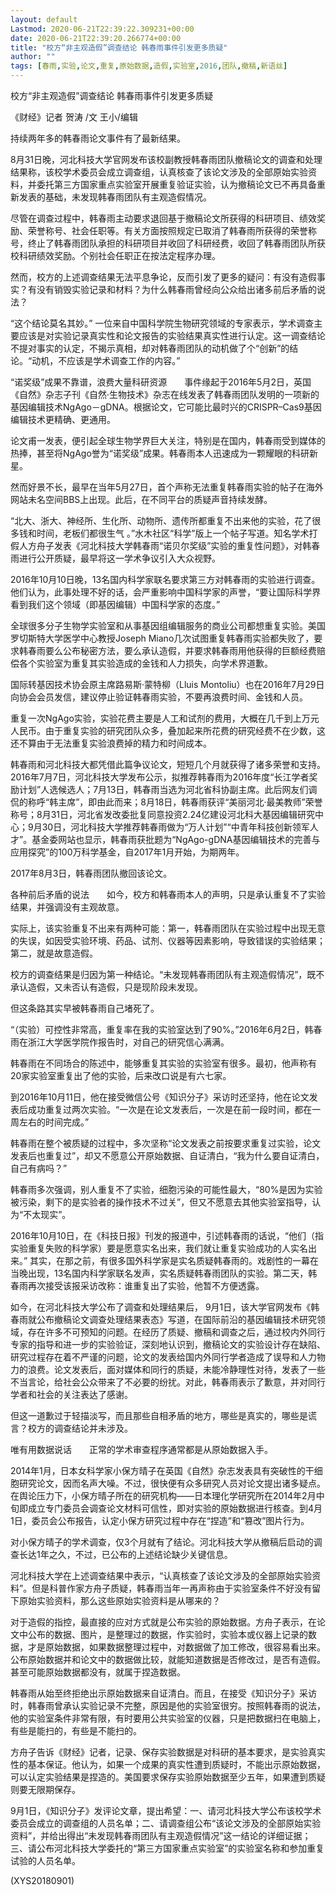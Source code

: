 ```yaml
---
layout: default
Lastmod: 2020-06-21T22:39:22.309231+00:00
date: 2020-06-21T22:39:20.266774+00:00
title: "校方“非主观造假”调查结论 韩春雨事件引发更多质疑"
author: ""
tags: [春雨,实验,论文,重复,原始数据,造假,实验室,2016,团队,撤稿,新语丝]
---
```


校方“非主观造假”调查结论 韩春雨事件引发更多质疑

《财经》记者 贺涛 /文    王小/编辑

持续两年多的韩春雨论文事件有了最新结果。

8月31日晚，河北科技大学官网发布该校副教授韩春雨团队撤稿论文的调查和处理结果称，该校学术委员会成立调查组，认真核查了该论文涉及的全部原始实验资料，并委托第三方国家重点实验室开展重复验证实验，认为撤稿论文已不再具备重新发表的基础，未发现韩春雨团队有主观造假情况。

尽管在调查过程中，韩春雨主动要求退回基于撤稿论文所获得的科研项目、绩效奖励、荣誉称号、社会任职等。有关方面按照规定已取消了韩春雨所获得的荣誉称号，终止了韩春雨团队承担的科研项目并收回了科研经费，收回了韩春雨团队所获校科研绩效奖励。个别社会任职正在按法定程序办理。

然而，校方的上述调查结果无法平息争论，反而引发了更多的疑问：有没有造假事实？有没有销毁实验记录和材料？为什么韩春雨曾经向公众给出诸多前后矛盾的说法？

“这个结论莫名其妙。” 一位来自中国科学院生物研究领域的专家表示，学术调查主要应该是对实验记录真实性和论文报告的实验结果真实性进行认定。这一调查结论不提对事实的认定，不揭示真相，却对韩春雨团队的动机做了个“创新”的结论。“动机，不应该是学术调查工作的内容。”

“诺奖级”成果不靠谱，浪费大量科研资源　　事件缘起于2016年5月2日，英国《自然》杂志子刊《自然·生物技术》杂志在线发表了韩春雨团队发明的一项新的基因编辑技术NgAgo－gDNA。根据论文，它可能比最时兴的CRISPR–Cas9基因编辑技术更精确、更通用。

论文甫一发表，便引起全球生物学界巨大关注，特别是在国内，韩春雨受到媒体的热捧，甚至将NgAgo誉为“诺奖级”成果。韩春雨本人迅速成为一颗耀眼的科研新星。

然而好景不长，最早在当年5月27日，首个声称无法重复韩春雨实验的帖子在海外网站未名空间BBS上出现。此后，在不同平台的质疑声音持续发酵。

“北大、浙大、神经所、生化所、动物所、遗传所都重复不出来他的实验，花了很多钱和时间，老板们都很生气 。”水木社区“科学”版上一个帖子写道。知名学术打假人方舟子发表《河北科技大学韩春雨“诺贝尔奖级”实验的重复性问题》，对韩春雨进行公开质疑，最早将这一学术争议引入大众视野。

2016年10月10日晚，13名国内科学家联名要求第三方对韩春雨的实验进行调查。他们认为，此事处理不好的话，会严重影响中国科学家的声誉，“要让国际科学界看到我们这个领域（即基因编辑）中国科学家的态度。”

全球很多分子生物学实验室和从事基因组编辑服务的商业公司都想重复实验。美国罗切斯特大学医学中心教授Joseph Miano几次试图重复韩春雨实验都失败了，要求韩春雨要么公布秘密方法，要么承认造假，并要求韩春雨用他获得的巨额经费赔偿各个实验室为重复其实验造成的金钱和人力损失，向学术界道歉。

国际转基因技术协会原主席路易斯·蒙特柳（Lluis Montoliu）也在2016年7月29日向协会会员发信，建议停止验证韩春雨实验，不要再浪费时间、金钱和人员。

重复一次NgAgo实验，实验花费主要是人工和试剂的费用，大概在几千到上万元人民币。由于重复实验的研究团队众多，叠加起来所花费的研究经费不在少数，这还不算由于无法重复实验浪费掉的精力和时间成本。

韩春雨和河北科技大都凭借此篇争议论文，短短几个月就获得了诸多荣誉和支持。2016年7月7日，河北科技大学发布公示，拟推荐韩春雨为2016年度“长江学者奖励计划”人选候选人；7月13日，韩春雨当选为河北省科协副主席。此后网友们调侃的称呼“韩主席”，即由此而来；8月18日，韩春雨获评“美丽河北·最美教师”荣誉称号；8月31日，河北省发改委批复同意投资2.24亿建设河北科大基因编辑研究中心；9月30日，河北科技大学推荐韩春雨做为“万人计划”“中青年科技创新领军人才”。基金委网站也显示，韩春雨获批题为“NgAgo-gDNA基因编辑技术的完善与应用探究”的100万科学基金，自2017年1月开始，为期两年。

2017年8月3日，韩春雨团队撤回该论文。

各种前后矛盾的说法　　如今，校方和韩春雨本人的声明，只是承认重复不了实验结果，并强调没有主观故意。

实际上，该实验重复不出来有两种可能：第一，韩春雨团队在实验过程中出现无意的失误，如因受实验环境、药品、试剂、仪器等因素影响，导致错误的实验结果；第二，就是故意造假。

校方的调查结果是归因为第一种结论。“未发现韩春雨团队有主观造假情况”，既不承认造假，又未否认有造假，只是现阶段未发现。

但这条路其实早被韩春雨自己堵死了。

“（实验）可控性非常高，重复率在我的实验室达到了90%。”2016年6月2日，韩春雨在浙江大学医学院作报告时，对自己的研究信心满满。

韩春雨在不同场合的陈述中，能够重复其实验的实验室有很多。最初，他声称有20家实验室重复出了他的实验，后来改口说是有六七家。

到2016年10月11日，他在接受微信公号《知识分子》采访时还坚持，他在论文发表后成功重复过两次实验。“一次是在论文发表后，一次是在前一段时间，都在一周左右的时间完成。”

韩春雨在整个被质疑的过程中，多次坚称“论文发表之前按要求重复过实验，论文发表后也重复过”，却又不愿意公开原始数据、自证清白，“我为什么要自证清白，自己有病吗？”

韩春雨多次强调，别人重复不了实验，细胞污染的可能性最大，“80%是因为实验被污染，剩下的是实验者的操作技术不过关”，但又不愿意去其他实验室指导，认为“不太现实”。

2016年10月10日，在《科技日报》刊发的报道中，引述韩春雨的话说，“他们（指实验重复失败的科学家）要是愿意实名出来，我们就让重复实验成功的人实名出来。” 其实，在那之前，有很多国外科学家是实名质疑韩春雨的。戏剧性的一幕在当晚出现，13名国内科学家联名发声，实名质疑韩春雨团队的实验。第二天，韩春雨再次接受该报采访改称：谁重复出了实验，他暂不方便透露。

如今，在河北科技大学公布了调查和处理结果后， 9月1日，该大学官网发布《韩春雨就公布撤稿论文调查处理结果表态》写道，在国际前沿的基因编辑技术研究领域，存在许多不可预知的问题。在经历了质疑、撤稿和调查之后，通过校内外同行专家的指导和进一步的实验验证，深刻地认识到，撤稿论文的实验设计存在缺陷、研究过程存在着不严谨的问题，论文的发表给国内外同行学者造成了误导和人力物力的浪费。论文发表后，面对媒体和同行的质疑，未能冷静理性对待，发表了一些不当言论，给社会公众带来了不必要的纷扰。对此，韩春雨表示了歉意，并对同行学者和社会的关注表达了感谢。

但这一道歉过于轻描淡写，而且那些自相矛盾的地方，哪些是真实的，哪些是谎言？校方的调查结论并未涉及。

唯有用数据说话　　正常的学术审查程序通常都是从原始数据入手。

2014年1月，日本女科学家小保方晴子在英国《自然》杂志发表具有突破性的干细胞研究论文，因而名声大噪。不过，很快便有众多研究人员对论文提出诸多疑点。在舆论压力下，小保方晴子所在的研究机构——日本理化学研究所在2014年2月中旬即成立专门委员会调查论文材料可信性，即对实验的原始数据进行核查。到4月1日，委员会公布报告，认定小保方研究过程中存在“捏造”和“篡改”图片行为。

对小保方晴子的学术调查，仅3个月就有了结论。河北科技大学从撤稿后启动的调查长达1年之久，不过，已公布的上述结论缺少关键信息。

河北科技大学在上述调查结果中表示，“认真核查了该论文涉及的全部原始实验资料”。但是科普作家方舟子质疑，韩春雨当年一再声称由于实验室条件不好没有留下原始实验资料，那么这些原始实验资料是从哪来的？

对于造假的指控，最直接的应对方式就是公布实验的原始数据。方舟子表示，在论文中公布的数据、图片，是整理过的数据，作实验时，实验本或仪器上记录的数据，才是原始数据，如果数据整理过程中，对数据做了加工修改，很容易看出来。公布原始数据并和论文中的数据做比较，就能知道数据是否修改过，是否有造假。甚至可能原始数据都没有，就属于捏造数据。

韩春雨从始至终拒绝出示原始数据来自证清白。而且，在接受《知识分子》采访时，韩春雨曾承认实验记录不完整，原因是他的实验室很穷。按照韩春雨的说法，他的实验室条件非常有限，有时要用公共实验室的仪器，只是把数据扫在电脑上，有些是能扫的，有些是不能扫的。

方舟子告诉《财经》记者，记录、保存实验数据是对科研的基本要求，是实验真实性的基本保证。他认为，如果一个成果的真实性遭到质疑时，不能出示原始数据，可以认定实验结果是捏造的。美国要求保存实验原始数据至少五年，如果遭到质疑则要无限期保存。

9月1日，《知识分子》发评论文章，提出希望：一、请河北科技大学公布该校学术委员会成立的调查组的人员名单；二、请调查组公布“该论文涉及的全部原始实验资料”，并给出得出“未发现韩春雨团队有主观造假情况”这一结论的详细证据；三、请公布河北科技大学委托的“第三方国家重点实验室”的实验室名称和参加重复试验的人员名单。

(XYS20180901)

